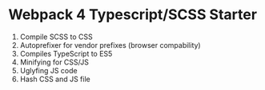 # Webpack 4 Typescript/SCSS Starter

1. Compile SCSS to CSS <br>
2. Autoprefixer for vendor prefixes (browser compability)<br>
3. Compiles TypeScript to ES5 <br>
4. Minifying for CSS/JS <br>
5. Uglyfing JS code <br>
6. Hash CSS and JS file<br>
